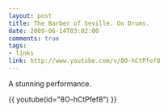```yaml
--- 
layout: post
title: The Barber of Seville. On Drums.
date: 2009-06-14T03:02:00
comments: true
tags:
- links
link: http://www.youtube.com/v/8O-hCtPfef8
---
```

A stunning performance.

{{ youtube(id="8O-hCtPfef8") }}
